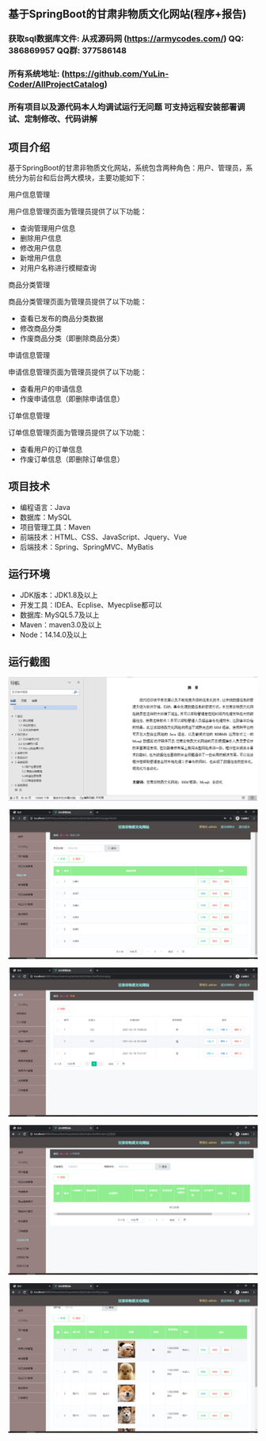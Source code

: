 ## 基于SpringBoot的甘肃非物质文化网站(程序+报告)

###  获取sql数据库文件: 从戎源码网 (https://armycodes.com/) QQ: 386869957 QQ群: 377586148
###  所有系统地址: (https://github.com/YuLin-Coder/AllProjectCatalog) 
###  所有项目以及源代码本人均调试运行无问题 可支持远程安装部署调试、定制修改、代码讲解

## 项目介绍
基于SpringBoot的甘肃非物质文化网站，系统包含两种角色：用户、管理员，系统分为前台和后台两大模块，主要功能如下：

用户信息管理

用户信息管理页面为管理员提供了以下功能：
- 查询管理用户信息
- 删除用户信息
- 修改用户信息
- 新增用户信息
- 对用户名称进行模糊查询

商品分类管理

商品分类管理页面为管理员提供了以下功能：
- 查看已发布的商品分类数据
- 修改商品分类
- 作废商品分类（即删除商品分类）

申请信息管理

申请信息管理页面为管理员提供了以下功能：
- 查看用户的申请信息
- 作废申请信息（即删除申请信息）

订单信息管理

订单信息管理页面为管理员提供了以下功能：
- 查看用户的订单信息
- 作废订单信息（即删除订单信息）


## 项目技术
- 编程语言：Java
- 数据库：MySQL
- 项目管理工具：Maven
- 前端技术：HTML、CSS、JavaScript、Jquery、Vue
- 后端技术：Spring、SpringMVC、MyBatis

## 运行环境
- JDK版本：JDK1.8及以上
- 开发工具：IDEA、Ecplise、Myecplise都可以
- 数据库: MySQL5.7及以上
- Maven：maven3.0及以上
- Node：14.14.0及以上

## 运行截图
![](screenshot/1.png)

![](screenshot/2.png)

![](screenshot/3.png)

![](screenshot/4.png)

![](screenshot/5.png)
